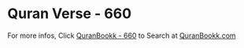 # Quran Verse - 660 

For more infos, Click [QuranBookk - 660](https://www.quranbookk.com/quran/search?q=660) to Search at [QuranBookk.com](http://quranbookk.com/)
